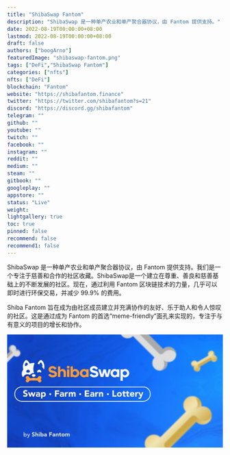 ```yaml
---
title: "ShibaSwap Fantom"
description: "ShibaSwap 是一种单产农业和单产聚合器协议，由 Fantom 提供支持。"
date: 2022-08-19T00:00:00+08:00
lastmod: 2022-08-19T00:00:00+08:00
draft: false
authors: ["boogArno"]
featuredImage: "shibaswap-fantom.png"
tags: ["DeFi","ShibaSwap Fantom"]
categories: ["nfts"]
nfts: ["DeFi"]
blockchain: "Fantom"
website: "https://shibafantom.finance"
twitter: "https://twitter.com/shibafantom?s=21"
discord: "https://discord.gg/shibafantom"
telegram: ""
github: ""
youtube: ""
twitch: ""
facebook: ""
instagram: ""
reddit: ""
medium: ""
steam: ""
gitbook: ""
googleplay: ""
appstore: ""
status: "Live"
weight: 
lightgallery: true
toc: true
pinned: false
recommend: false
recommend1: false
---
```

ShibaSwap 是一种单产农业和单产聚合器协议，由 Fantom 提供支持。我们是一个专注于慈善和合作的社区收藏。ShibaSwap是一个建立在尊重、善良和慈善基础上的不断发展的社区。现在，通过利用 Fantom 区块链技术的力量，几乎可以即时进行环保交易，并减少 99.9% 的费用。

Shiba Fantom 旨在成为由社区成员建立并充满协作的友好、乐于助人和令人惊叹的社区。这是通过成为 Fantom 的首选“meme-friendly”面孔来实现的，专注于与有意义的项目的增长和协作。

![hero](hero.png)